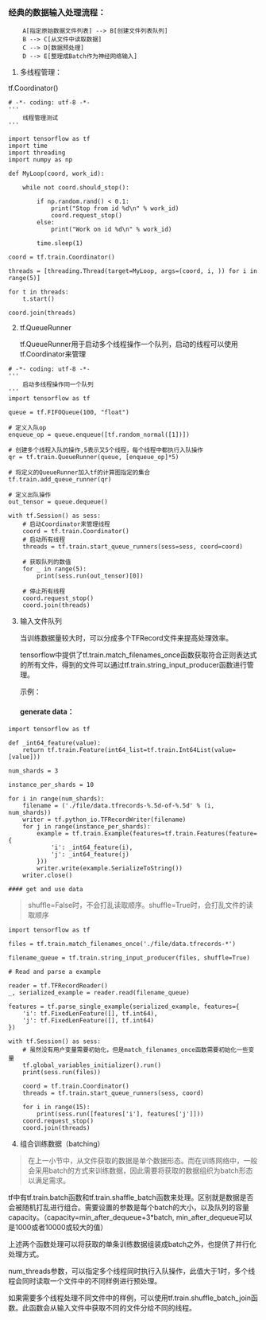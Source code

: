 
### 经典的数据输入处理流程：
``` graph TD
    A[指定原始数据文件列表] --> B[创建文件列表队列]
    B --> C[从文件中读取数据]
    C --> D[数据预处理]
    D --> E[整理成Batch作为神经网络输入]
```

1. 多线程管理：

tf.Coordinator()

```
# -*- coding: utf-8 -*-
'''
    线程管理测试
'''

import tensorflow as tf
import time
import threading
import numpy as np

def MyLoop(coord, work_id):

    while not coord.should_stop():

        if np.random.rand() < 0.1:
            print("Stop from id %d\n" % work_id)
            coord.request_stop()
        else:
            print("Work on id %d\n" % work_id)

        time.sleep(1)

coord = tf.train.Coordinator()

threads = [threading.Thread(target=MyLoop, args=(coord, i, )) for i in range(5)]

for t in threads:
    t.start()

coord.join(threads)
```

2. tf.QueueRunner
    
    tf.QueueRunner用于启动多个线程操作一个队列，启动的线程可以使用tf.Coordinator来管理


```
# -*- coding: utf-8 -*-
'''
    启动多线程操作同一个队列
'''
import tensorflow as tf

queue = tf.FIFOQueue(100, "float")

# 定义入队op
enqueue_op = queue.enqueue([tf.random_normal([1])])

# 创建多个线程入队的操作,5表示又5个线程，每个线程中都执行入队操作
qr = tf.train.QueueRunner(queue, [enqueue_op]*5)

# 将定义的QueueRunner加入tf的计算图指定的集合
tf.train.add_queue_runner(qr)

# 定义出队操作
out_tensor = queue.dequeue()

with tf.Session() as sess:
    # 启动Coordinator来管理线程
    coord = tf.train.Coordinator()
    # 启动所有线程
    threads = tf.train.start_queue_runners(sess=sess, coord=coord)

    # 获取队列的数值
    for _ in range(5):
        print(sess.run(out_tensor)[0])

    # 停止所有线程
    coord.request_stop()
    coord.join(threads)
```
3. 输入文件队列

    当训练数据量较大时，可以分成多个TFRecord文件来提高处理效率。
    
    tensorflow中提供了tf.train.match_filenames_once函数获取符合正则表达式的所有文件，得到的文件可以通过tf.train.string_input_producer函数进行管理。
    
    示例：
    #### generate data：

```
import tensorflow as tf

def _int64_feature(value):
    return tf.train.Feature(int64_list=tf.train.Int64List(value=[value]))

num_shards = 3

instance_per_shards = 10

for i in range(num_shards):
    filename = ('./file/data.tfrecords-%.5d-of-%.5d' % (i, num_shards))
    writer = tf.python_io.TFRecordWriter(filename)
    for j in range(instance_per_shards):
        example = tf.train.Example(features=tf.train.Features(feature={
            'i': _int64_feature(i),
            'j': _int64_feature(j)
        }))
        writer.write(example.SerializeToString())
    writer.close()
```
    #### get and use data
> shuffle=False时，不会打乱读取顺序。shuffle=True时，会打乱文件的读取顺序
```
import tensorflow as tf

files = tf.train.match_filenames_once('./file/data.tfrecords-*')

filename_queue = tf.train.string_input_producer(files, shuffle=True)

# Read and parse a example

reader = tf.TFRecordReader()
_, serialized_example = reader.read(filename_queue)

features = tf.parse_single_example(serialized_example, features={
    'i': tf.FixedLenFeature([], tf.int64),
    'j': tf.FixedLenFeature([], tf.int64)
})

with tf.Session() as sess:
    # 虽然没有用户变量需要初始化，但是match_filenames_once函数需要初始化一些变量
    tf.global_variables_initializer().run()
    print(sess.run(files))

    coord = tf.train.Coordinator()
    threads = tf.train.start_queue_runners(sess, coord)

    for i in range(15):
        print(sess.run([features['i'], features['j']]))
    coord.request_stop()
    coord.join(threads)
```

4. 组合训练数据（batching）
    
>在上一小节中，从文件获取的数据是单个数据形态。而在训练网络中，一般会采用batch的方式来训练数据，因此需要将获取的数据组织为batch形态以满足需求。

tf中有tf.train.batch函数和tf.train.shaffle_batch函数来处理。区别就是数据是否会被随机打乱进行组合。需要设置的参数是每个batch的大小，以及队列的容量capacity。（capacity=min_after_dequeue+3*batch, min_after_dequeue可以是1000或者10000或较大的值）

上述两个函数处理可以将获取的单条训练数据组装成batch之外，也提供了并行化处理方式。

num_threads参数，可以指定多个线程同时执行入队操作，此值大于1时，多个线程会同时读取一个文件中的不同样例进行预处理。

如果需要多个线程处理不同文件中的样例，可以使用tf.train.shuffle_batch_join函数。此函数会从输入文件中获取不同的文件分给不同的线程。
